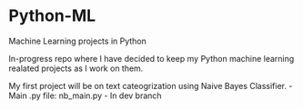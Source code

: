 Python-ML
=========

Machine Learning projects in Python


In-progress repo where I have decided to keep my Python machine learning realated projects as I work on them.

My first project will be on text cateogrization using Naive Bayes Classifier.
	- Main .py file: nb_main.py
	- In dev branch
